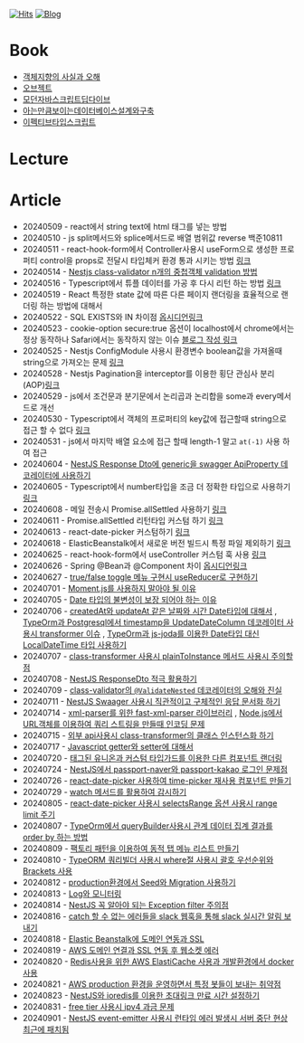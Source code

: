 [![Hits](https://hits.seeyoufarm.com/api/count/incr/badge.svg?url=https://github.com/yanggwangseong/TIL&count_bg=%2379C83D&title_bg=%23555555&icon=github.svg&icon_color=%23E7E7E7&title=hits&edge_flat=false)](https://hits.seeyoufarm.com)
[![Blog](https://img.shields.io/badge/Blog-threeyears.tistory.com-blue)](https://threeyears.tistory.com/)
# Book
- [객체지향의 사실과 오해](https://github.com/yanggwangseong/TIL/tree/main/%EB%8F%84%EC%84%9C/%EA%B0%9D%EC%B2%B4%EC%A7%80%ED%96%A5%EC%9D%98%20%EC%82%AC%EC%8B%A4%EA%B3%BC%20%EC%98%A4%ED%95%B4) 
- [오브젝트](https://github.com/yanggwangseong/TIL/tree/main/%EB%8F%84%EC%84%9C/%EC%98%A4%EB%B8%8C%EC%A0%9D%ED%8A%B8)
- [모던자바스크립트딥다이브](https://github.com/yanggwangseong/TIL/tree/main/%EB%8F%84%EC%84%9C/%EB%AA%A8%EB%8D%98%20%EC%9E%90%EB%B0%94%EC%8A%A4%ED%81%AC%EB%A6%BD%ED%8A%B8%20%EB%94%A5%EB%8B%A4%EC%9D%B4%EB%B8%8C(Javascript%20DeepDive))
- [아는만큼보이는데이터베이스설계와구축](https://github.com/yanggwangseong/TIL/tree/main/%EB%8F%84%EC%84%9C/%EC%95%84%EB%8A%94%EB%A7%8C%ED%81%BC%EB%B3%B4%EC%9D%B4%EB%8A%94%EB%8D%B0%EC%9D%B4%ED%84%B0%EB%B2%A0%EC%9D%B4%EC%8A%A4%EC%84%A4%EA%B3%84%EC%99%80%EA%B5%AC%EC%B6%95) 
- [이펙티브타입스크립트](https://github.com/yanggwangseong/TIL/tree/main/%EB%8F%84%EC%84%9C/%EC%9D%B4%ED%8E%99%ED%8B%B0%EB%B8%8C%20%ED%83%80%EC%9E%85%EC%8A%A4%ED%81%AC%EB%A6%BD%ED%8A%B8) 

# Lecture


# Article
- 20240509 - react에서 string text에 html 태그를 넣는 방법
- 20240510 - js split메서드와 splice메서드로 배열 범위값 reverse 백준10811
- 20240511 - react-hook-form에서 Controller사용시 useForm으로 생성한 프로퍼티 control을 props로 전달시 타입체커 환경 통과 시키는 방법 [링크](https://threeyears.tistory.com/511) 
- 20240514 - [Nestjs class-validator n개의 중첩객체 validation 방법](https://threeyears.tistory.com/513) 
- 20240516 - Typescript에서 튜플 데이터를 가공 후 다시 리턴 하는 방법 [링크](https://threeyears.tistory.com/manage/posts/) 
- 20240519 - React 특정한 state 값에 따른 다른 페이지 랜더링을 효율적으로 랜더링 하는 방법에 대해서
- 20240522 - SQL EXISTS와 IN 차이점 [옵시디언링크](obsidian://open?vault=%ED%86%A0%EC%8A%A4%EA%B0%80%EA%B3%A0%EC%8B%B6%EB%8B%A4&file=study%2FDatabase%2FSQL%2FEXISTS%EC%99%80%20IN%20%EC%B0%A8%EC%9D%B4%EC%A0%90) 
- 20240523 - cookie-option secure:true 옵션이 localhost에서 chrome에서는 정상 동작하나 Safari에서는 동작하지 않는 이슈 [블로그 작성 링크](https://threeyears.tistory.com/517)
- 20240525 - Nestjs ConfigModule 사용시 환경변수 boolean값을 가져올때 string으로 가져오는 문제 [링크](https://threeyears.tistory.com/535) 
- 20240528 - Nestjs Pagination을 interceptor를 이용한 횡단 관심사 분리(AOP)[링크](https://threeyears.tistory.com/518) 
- 20240529 - js에서 조건문과 분기문에서 논리곱과 논리합을 some과 every메서드로 개선
- 20240530 - Typescript에서 객체의 프로퍼티의 key값에 접근할때 string으로 접근 할 수 없다 [링크](https://threeyears.tistory.com/523) 
- 20240531 - js에서 마지막 배열 요소에 접근 할때 length-1 말고 `at(-1)` 사용 하여 접근
- 20240604 - [NestJS Response Dto에 generic을 swagger ApiProperty 데코레이터에 사용하기](https://threeyears.tistory.com/525) 
- 20240605 - Typescript에서 number타입을 조금 더 정확한 타입으로 사용하기 [링크](https://threeyears.tistory.com/527) 
- 20240608 - 메일 전송시 Promise.allSettled 사용하기 [링크](https://threeyears.tistory.com/528) 
- 20240611 - Promise.allSettled 리턴타입 커스텀 하기 [링크](https://threeyears.tistory.com/529) 
- 20240613 - react-date-picker 커스텀하기 [링크](https://threeyears.tistory.com/530) 
- 20240618 - ElasticBeanstalk에서 새로운 버전 빌드시 특정 파일 제외하기 [링크](https://threeyears.tistory.com/532) 
- 20240625 - react-hook-form에서 useController 커스텀 훅 사용 [링크](https://threeyears.tistory.com/538) 
- 20240626 - Spring @Bean과 @Component 차이 [옵시디언링크](obsidian://open?vault=%ED%86%A0%EC%8A%A4%EA%B0%80%EA%B3%A0%EC%8B%B6%EB%8B%A4&file=study%2FSpring%2FSpring%20%40Bean%EA%B3%BC%20%40Component%20%EC%B0%A8%EC%9D%B4) 
- 20240627 - [true/false toggle 메뉴 구현시 useReducer로 구현하기](https://threeyears.tistory.com/539) 
- 20240701 - [Moment.js를 사용하지 말아야 될 이유](https://threeyears.tistory.com/545) 
- 20240705 - [Date 타입의 불변성이 보장 되어야 하는 이유](https://threeyears.tistory.com/546) 
- 20240706 - [createdAt와 updateAt 같은 날짜와 시간 Date타입에 대해서](https://threeyears.tistory.com/547) , [TypeOrm과 Postgresql에서 timestamp을 UpdateDateColumn 데코레이터 사용시 transformer 이슈](https://threeyears.tistory.com/548) , [TypeOrm과 js-joda를 이용한 Date타입 대신 LocalDateTime 타입 사용하기](https://threeyears.tistory.com/549) 
- 20240707 - [class-transformer 사용시 plainToInstance 메서드 사용시 주의할점](https://threeyears.tistory.com/551) 
- 20240708 - [NestJS ResponseDto 적극 활용하기](https://threeyears.tistory.com/553) 
- 20240709 - [class-validator의 `@ValidateNested` 데코레이터의 오해와 진실](https://threeyears.tistory.com/556) 
- 20240711 - [NestJS Swaager 사용시 직관적이고 구체적인 응답 문서화 하기](https://threeyears.tistory.com/555) 
- 20240714 - [xml-parser를 위한 fast-xml-parser 라이브러리](https://threeyears.tistory.com/558) , [Node.js에서 URL객체를 이용하여 쿼리 스트링을 만들때 인코딩 문제](https://threeyears.tistory.com/559) 
- 20240715 - [외부 api사용시 class-transformer의 클래스 인스턴스화 하기](https://threeyears.tistory.com/560) 
- 20240717 - [Javascript getter와 setter에 대해서](https://threeyears.tistory.com/564) 
- 20240720 - [태그된 유니온과 커스텀 타입가드를 이용한 다른 컴포넌트 랜더링](https://threeyears.tistory.com/570) 
- 20240724 - [NestJS에서 passport-naver와 passport-kakao 로그인 문제점](https://threeyears.tistory.com/572) 
- 20240726 - [react-date-picker 사용하여 time-picker 재사용 컴포넌트 만들기](https://threeyears.tistory.com/573) 
- 20240729 - [watch 메서드를 활용하여 감시하기](https://threeyears.tistory.com/574) 
- 20240805 - [react-date-picker 사용시 selectsRange 옵션 사용시 range limit 주기](https://threeyears.tistory.com/576) 
- 20240807 - [TypeOrm에서 queryBuilder사용시 관계 데이터 집계 결과를 order by 하는 방법](https://threeyears.tistory.com/577) 
- 20240809 - [팩토리 패턴을 이용하여 동적 탭 메뉴 리스트 만들기](https://threeyears.tistory.com/578) 
- 20240810 - [TypeORM 쿼리빌더 사용시 where절 사용시 괄호 우선순위와 Brackets 사용](https://threeyears.tistory.com/579)
- 20240812 - [production환경에서 Seed와 Migration 사용하기](https://threeyears.tistory.com/580) 
- 20240813 - [Log와 모니터링](https://threeyears.tistory.com/581) 
- 20240814 - [NestJS 꼭 알아야 되는 Exception filter 주의점](https://threeyears.tistory.com/582) 
- 20240816 - [catch 할 수 없는 에러들을 slack 웹훅을 통해 slack 실시간 알림 보내기](https://threeyears.tistory.com/587) 
- 20240818 - [Elastic Beanstalk에 도메인 연동과 SSL](https://threeyears.tistory.com/590) 
- 20240819 - [AWS 도메인 연결과 SSL 연동 후 웹소켓 에러](https://threeyears.tistory.com/594) 
- 20240820 - [Redis사용을 위한 AWS ElastiCache 사용과 개발환경에서 docker 사용](https://threeyears.tistory.com/588) 
- 20240821 - [AWS production 환경을 운영하면서 특정 봇들이 보내는 취약점](https://threeyears.tistory.com/598) 
- 20240823 - [NestJS와 ioredis를 이용한 초대링크 만료 시간 설정하기](https://threeyears.tistory.com/599) 
- 20240831 - [free tier 사용시 ipv4 과금 문제](https://threeyears.tistory.com/600) 
- 20240901 - [NestJS event-emitter 사용시 런타임 에러 발생시 서버 중단 현상 최근에 패치됨](https://threeyears.tistory.com/601) 





